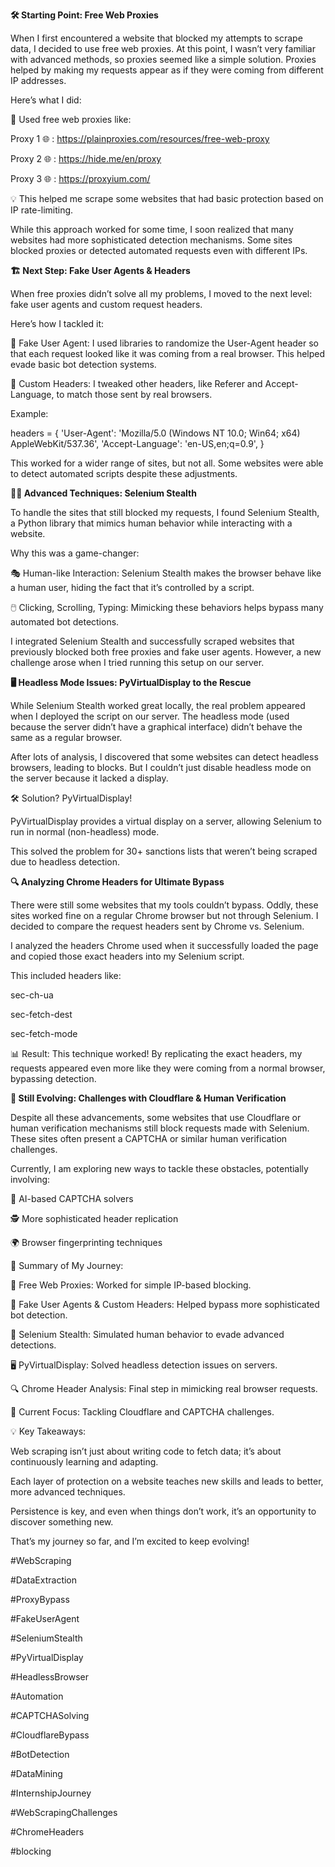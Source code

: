 

**🛠️ Starting Point: Free Web Proxies**

When I first encountered a website that blocked my attempts to scrape data, I decided to use free web proxies. At this point, I wasn’t very familiar with advanced methods, so proxies seemed like a simple solution. Proxies helped by making my requests appear as if they were coming from different IP addresses. 

Here’s what I did:

🔄 Used free web proxies like:

Proxy 1 🌐 : https://plainproxies.com/resources/free-web-proxy 

Proxy 2 🌐 : https://hide.me/en/proxy 

Proxy 3 🌐 : https://proxyium.com/ 

💡 This helped me scrape some websites that had basic protection based on IP rate-limiting.

While this approach worked for some time, I soon realized that many websites had more sophisticated detection mechanisms. Some sites blocked proxies or detected automated requests even with different IPs.

**🏗️ Next Step: Fake User Agents & Headers**

When free proxies didn’t solve all my problems, I moved to the next level: fake user agents and custom request headers. 

Here’s how I tackled it:

👤 Fake User Agent: I used libraries to randomize the User-Agent header so that each request looked like it was coming from a real browser. This helped evade basic bot detection systems.

📝 Custom Headers: I tweaked other headers, like Referer and Accept-Language, to match those sent by real browsers.

Example:

headers = {
    'User-Agent': 'Mozilla/5.0 (Windows NT 10.0; Win64; x64) AppleWebKit/537.36',
    'Accept-Language': 'en-US,en;q=0.9',
}

This worked for a wider range of sites, but not all. Some websites were able to detect automated scripts despite these adjustments. 

**🕵️‍♂️ Advanced Techniques: Selenium Stealth**

To handle the sites that still blocked my requests, I found Selenium Stealth, a Python library that mimics human behavior while interacting with a website. 

Why this was a game-changer:

🎭 Human-like Interaction: Selenium Stealth makes the browser behave like a human user, hiding the fact that it’s controlled by a script.

🖱️ Clicking, Scrolling, Typing: Mimicking these behaviors helps bypass many automated bot detections.

I integrated Selenium Stealth and successfully scraped websites that previously blocked both free proxies and fake user agents. However, a new challenge arose when I tried running this setup on our server.

**🖥️ Headless Mode Issues: PyVirtualDisplay to the Rescue**

While Selenium Stealth worked great locally, the real problem appeared when I deployed the script on our server. The headless mode (used because the server didn’t have a graphical interface) didn’t behave the same as a regular browser.

After lots of analysis, I discovered that some websites can detect headless browsers, leading to blocks. But I couldn’t just disable headless mode on the server because it lacked a display.

🛠️ Solution? PyVirtualDisplay!

PyVirtualDisplay provides a virtual display on a server, allowing Selenium to run in normal (non-headless) mode. 

This solved the problem for 30+ sanctions lists that weren’t being scraped due to headless detection. 

**🔍 Analyzing Chrome Headers for Ultimate Bypass**

There were still some websites that my tools couldn’t bypass. Oddly, these sites worked fine on a regular Chrome browser but not through Selenium. I decided to compare the request headers sent by Chrome vs. Selenium.

I analyzed the headers Chrome used when it successfully loaded the page and copied those exact headers into my Selenium script.

This included headers like:

sec-ch-ua

sec-fetch-dest

sec-fetch-mode

📊 Result: This technique worked! By replicating the exact headers, my requests appeared even more like they were coming from a normal browser, bypassing detection.

**🚧 Still Evolving: Challenges with Cloudflare & Human Verification**

Despite all these advancements, some websites that use Cloudflare or human verification mechanisms still block requests made with Selenium. These sites often present a CAPTCHA or similar human verification challenges.

Currently, I am exploring new ways to tackle these obstacles, potentially involving:

🧠 AI-based CAPTCHA solvers

🕵️ More sophisticated header replication

🌍 Browser fingerprinting techniques

🎉 Summary of My Journey:

🌱 Free Web Proxies: Worked for simple IP-based blocking.

🚀 Fake User Agents & Custom Headers: Helped bypass more sophisticated bot detection.

🔧 Selenium Stealth: Simulated human behavior to evade advanced detections.

🖥️ PyVirtualDisplay: Solved headless detection issues on servers.

🔍 Chrome Header Analysis: Final step in mimicking real browser requests.

🚧 Current Focus: Tackling Cloudflare and CAPTCHA challenges.

💡 Key Takeaways:

Web scraping isn’t just about writing code to fetch data; it’s about continuously learning and adapting.

Each layer of protection on a website teaches new skills and leads to better, more advanced techniques.

Persistence is key, and even when things don’t work, it’s an opportunity to discover something new.

That’s my journey so far, and I’m excited to keep evolving!

#WebScraping

#DataExtraction

#ProxyBypass

#FakeUserAgent

#SeleniumStealth

#PyVirtualDisplay

#HeadlessBrowser

#Automation

#CAPTCHASolving

#CloudflareBypass

#BotDetection

#DataMining

#InternshipJourney

#WebScrapingChallenges

#ChromeHeaders

#blocking

